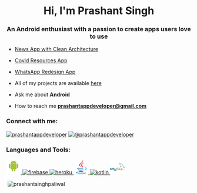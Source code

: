 <h1 align="center">Hi, I'm Prashant Singh</h1>
<h3 align="center">An Android enthusiast with a passion to create apps users love to use</h3>

-  [News App with Clean Architecture](https://github.com/prashantsinghpaliwal/cleannews/tree/master)
-  [Covid Resources App](https://github.com/prashantsinghpaliwal/covid-twitter/tree/master)
-  [WhatsApp Redesign App](https://github.com/prashantsinghpaliwal/WhatsAppRedesign/tree/master)

- All of my projects are available [here](https://github.com/prashantsinghpaliwal)

- Ask me about **Android**   

- How to reach me **prashantappdeveloper@gmail.com**

<h3 align="left">Connect with me:</h3>
<p align="left">
<a href="https://linkedin.com/in/prashantappdeveloper" target="blank"><img align="center" src="https://img.shields.io/badge/LinkedIn-0A66C2?style=for-the-badge&logo=linkedin&logoColor=white" alt="prashantappdeveloper"/></a>
<a href="https://medium.com/@prashantappdeveloper" target="blank"><img align="center" src="https://img.shields.io/badge/Medium-12100E?style=for-the-badge&logo=medium&logoColor=white" alt="@prashantappdeveloper" /></a>
</p>

<h3 align="left">Languages and Tools:</h3>
<p align="left"> <a href="https://developer.android.com" target="_blank"> <img src="https://raw.githubusercontent.com/devicons/devicon/master/icons/android/android-original-wordmark.svg" alt="android" width="40" height="40"/> </a> <a href="https://firebase.google.com/" target="_blank"> <img src="https://www.vectorlogo.zone/logos/firebase/firebase-icon.svg" alt="firebase" width="40" height="40"/> </a> <a href="https://heroku.com" target="_blank"> <img src="https://www.vectorlogo.zone/logos/heroku/heroku-icon.svg" alt="heroku" width="40" height="40"/> </a> <a href="https://www.java.com" target="_blank"> <img src="https://raw.githubusercontent.com/devicons/devicon/master/icons/java/java-original.svg" alt="java" width="40" height="40"/> </a> <a href="https://kotlinlang.org" target="_blank"> <img src="https://www.vectorlogo.zone/logos/kotlinlang/kotlinlang-icon.svg" alt="kotlin" width="40" height="40"/> </a> <a href="https://www.mysql.com/" target="_blank"> <img src="https://raw.githubusercontent.com/devicons/devicon/master/icons/mysql/mysql-original-wordmark.svg" alt="mysql" width="40" height="40"/> </a> </p>

<p>&nbsp;<img align="center" src="https://github-readme-stats.vercel.app/api?username=prashantsinghpaliwal&show_icons=true&locale=en" alt="prashantsinghpaliwal" /></p>
